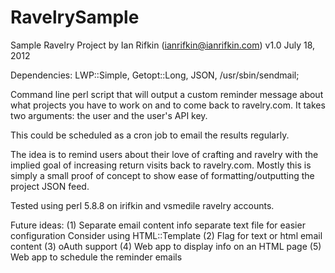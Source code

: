 RavelrySample
=============

Sample Ravelry Project
by Ian Rifkin (ianrifkin@ianrifkin.com)
v1.0 July 18, 2012

Dependencies: LWP::Simple, Getopt::Long, JSON, /usr/sbin/sendmail;

Command line perl script that will output a custom reminder 
message about what projects you have to work on and to come
back to ravelry.com. It takes two arguments: the user and the user's API key.

This could be scheduled as a cron job to email the results regularly.

The idea is to remind users about their love of crafting and ravelry with the
implied goal of increasing return visits back to ravelry.com. Mostly this is 
simply a small proof of concept to show ease of formatting/outputting the 
project JSON feed.

Tested using perl 5.8.8 on irifkin and vsmedile ravelry accounts.

Future ideas:
  (1) Separate email content info separate text file for easier configuration
      Consider using HTML::Template
  (2) Flag for text or html email content
  (3) oAuth support
  (4) Web app to display info on an HTML page
  (5) Web app to schedule the reminder emails